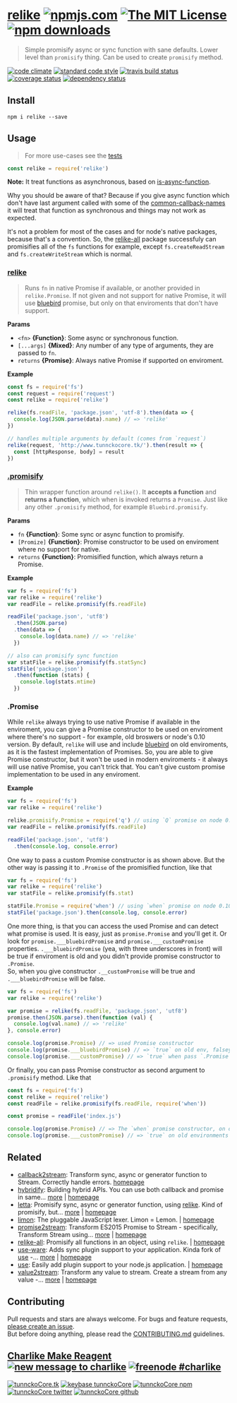 # [relike][author-www-url] [![npmjs.com][npmjs-img]][npmjs-url] [![The MIT License][license-img]][license-url] [![npm downloads][downloads-img]][downloads-url] 

> Simple promisify async or sync function with sane defaults. Lower level than `promisify` thing. Can be used to create `promisify` method.

[![code climate][codeclimate-img]][codeclimate-url] [![standard code style][standard-img]][standard-url] [![travis build status][travis-img]][travis-url] [![coverage status][coveralls-img]][coveralls-url] [![dependency status][david-img]][david-url]

## Install
```
npm i relike --save
```

## Usage
> For more use-cases see the [tests](./test.js)

```js
const relike = require('relike')
```

**Note:** It treat functions as asynchronous, based on [is-async-function][].  

Why you should be aware of that? Because if you give async function which don't have last argument called with some of the [common-callback-names][] it will treat that function as synchronous and things may not work as expected.

It's not a problem for most of the cases and for node's native packages, because that's a convention.
So, the [relike-all][] package successfuly can promisifies all of the `fs` functions for example, except `fs.createReadStream` and `fs.createWriteStream` which is normal.

### [relike](index.js#L42)
> Runs `fn` in native Promise if available, or another provided in `relike.Promise`. If not given and not support for native Promise, it will use [bluebird][] promise, but only on that enviroments that don't have support.

**Params**

* `<fn>` **{Function}**: Some async or synchronous function.    
* `[...args]` **{Mixed}**: Any number of any type of arguments, they are passed to `fn`.    
* `returns` **{Promise}**: Always native Promise if supported on enviroment.  

**Example**

```js
const fs = require('fs')
const request = require('request')
const relike = require('relike')

relike(fs.readFile, 'package.json', 'utf-8').then(data => {
  console.log(JSON.parse(data).name) // => 'relike'
})

// handles multiple arguments by default (comes from `request`)
relike(request, 'http://www.tunnckocore.tk/').then(result => {
  const [httpResponse, body] = result
})
```

### [.promisify](index.js#L110)
> Thin wrapper function around `relike()`. It **accepts a function** and **returns a function**, which when is invoked returns a `Promise`. Just like any other `.promisify` method, for example `Bluebird.promisify`.

**Params**

* `fn` **{Function}**: Some sync or async function to promisify.    
* `[Promize]` **{Function}**: Promise constructor to be used on enviroment where no support for native.    
* `returns` **{Function}**: Promisified function, which always return a Promise.  

**Example**

```js
var fs = require('fs')
var relike = require('relike')
var readFile = relike.promisify(fs.readFile)

readFile('package.json', 'utf8')
  .then(JSON.parse)
  .then(data => {
    console.log(data.name) // => 'relike'
  })

// also can promisify sync function
var statFile = relike.promisify(fs.statSync)
statFile('package.json')
  .then(function (stats) {
    console.log(stats.mtime)
  })
```

### .Promise

While `relike` always trying to use native Promise if available in the enviroment, you can
give a Promise constructor to be used on enviroment where there's no support - for example, old
broswers or node's 0.10 version. By default, `relike` will use and include [bluebird][] on old enviroments,
as it is the fastest implementation of Promises. So, you are able to give Promise constructor, but
it won't be used in modern enviroments - it always will use native Promise, you can't trick that. You
can't give custom promise implementation to be used in any enviroment.

**Example**

```js
var fs = require('fs')
var relike = require('relike')

relike.promisify.Promise = require('q') // using `Q` promise on node 0.10
var readFile = relike.promisify(fs.readFile)

readFile('package.json', 'utf8')
  .then(console.log, console.error)
```

One way to pass a custom Promise constructor is as shown above. But the other way is passing it to `.Promise` of the promisified function, like that

```js
var fs = require('fs')
var relike = require('relike')
var statFile = relike.promisify(fs.stat)

statFile.Promise = require('when') // using `when` promise on node 0.10
statFile('package.json').then(console.log, console.error)
```

One more thing, is that you can access the used Promise and can detect what promise is used. It is easy, just as `promise.Promise` and you'll get it.
Or look for `promise.___bluebirdPromise` and `promise.___customPromise` properties. `.___bluebirdPromise` (yea, with three underscores in front) will be true if enviroment is old and you didn't provide promise constructor to `.Promise`.  
So, when you give constructor `.__customPromise` will be true and `.___bluebirdPromise` will be false.

```js
var fs = require('fs')
var relike = require('relike')

var promise = relike(fs.readFile, 'package.json', 'utf8')
promise.then(JSON.parse).then(function (val) {
  console.log(val.name) // => 'relike'
}, console.error)

console.log(promise.Promise) // => used Promise constructor
console.log(promise.___bluebirdPromise) // => `true` on old env, falsey otherwise
console.log(promise.___customPromise) // => `true` when pass `.Promise`, falsey otherwise
```

Or finally, you can pass Promise constructor as second argument to `.promisify` method. Like that

```js
const fs = require('fs')
const relike = require('relike')
const readFile = relike.promisify(fs.readFile, require('when'))

const promise = readFile('index.js')

console.log(promise.Promise) // => The `when` promise constructor, on old enviroments
console.log(promise.___customPromise) // => `true` on old environments
```

## Related
* [callback2stream](https://www.npmjs.com/package/callback2stream): Transform sync, async or generator function to Stream. Correctly handle errors. [homepage](https://github.com/hybridables/callback2stream)
* [hybridify](https://www.npmjs.com/package/hybridify): Building hybrid APIs. You can use both callback and promise in same… [more](https://www.npmjs.com/package/hybridify) | [homepage](https://github.com/hybridables/hybridify)
* [letta](https://www.npmjs.com/package/letta): Promisify sync, async or generator function, using [relike][]. Kind of promisify, but… [more](https://www.npmjs.com/package/letta) | [homepage](https://github.com/hybridables/letta)
* [limon](https://www.npmjs.com/package/limon): The pluggable JavaScript lexer. Limon = Lemon. | [homepage](https://github.com/limonjs/limon)
* [promise2stream](https://www.npmjs.com/package/promise2stream): Transform ES2015 Promise to Stream - specifically, Transform Stream using… [more](https://www.npmjs.com/package/promise2stream) | [homepage](https://github.com/hybridables/promise2stream)
* [relike-all](https://www.npmjs.com/package/relike-all): Promisify all functions in an object, using `relike`. | [homepage](https://github.com/hybridables/relike-all)
* [use-ware](https://www.npmjs.com/package/use-ware): Adds sync plugin support to your application. Kinda fork of [use][] -… [more](https://www.npmjs.com/package/use-ware) | [homepage](https://github.com/tunnckocore/use-ware)
* [use](https://www.npmjs.com/package/use): Easily add plugin support to your node.js application. | [homepage](https://github.com/jonschlinkert/use)
* [value2stream](https://www.npmjs.com/package/value2stream): Transform any value to stream. Create a stream from any value -… [more](https://www.npmjs.com/package/value2stream) | [homepage](https://github.com/hybridables/value2stream)

## Contributing
Pull requests and stars are always welcome. For bugs and feature requests, [please create an issue](https://github.com/hybridables/relike/issues/new).  
But before doing anything, please read the [CONTRIBUTING.md](./CONTRIBUTING.md) guidelines.

## [Charlike Make Reagent](http://j.mp/1stW47C) [![new message to charlike][new-message-img]][new-message-url] [![freenode #charlike][freenode-img]][freenode-url]

[![tunnckoCore.tk][author-www-img]][author-www-url] [![keybase tunnckoCore][keybase-img]][keybase-url] [![tunnckoCore npm][author-npm-img]][author-npm-url] [![tunnckoCore twitter][author-twitter-img]][author-twitter-url] [![tunnckoCore github][author-github-img]][author-github-url]

[relike]: https://github.com/hybridables/relike
[bluebird]: https://github.com/petkaantonov/bluebird
[common-callback-names]: https://github.com/tunnckocore/common-callback-names
[is-async-function]: https://github.com/tunnckocore/is-async-function
[relike-all]: https://github.com/hybridables/relike-all
[through2]: https://github.com/rvagg/through2
[use]: https://github.com/jonschlinkert/use

[npmjs-url]: https://www.npmjs.com/package/relike
[npmjs-img]: https://img.shields.io/npm/v/relike.svg?label=relike

[license-url]: https://github.com/hybridables/relike/blob/master/LICENSE
[license-img]: https://img.shields.io/npm/l/relike.svg

[downloads-url]: https://www.npmjs.com/package/relike
[downloads-img]: https://img.shields.io/npm/dm/relike.svg

[codeclimate-url]: https://codeclimate.com/github/hybridables/relike
[codeclimate-img]: https://img.shields.io/codeclimate/github/hybridables/relike.svg

[travis-url]: https://travis-ci.org/hybridables/relike
[travis-img]: https://img.shields.io/travis/hybridables/relike/master.svg

[coveralls-url]: https://coveralls.io/r/hybridables/relike
[coveralls-img]: https://img.shields.io/coveralls/hybridables/relike.svg

[david-url]: https://david-dm.org/hybridables/relike
[david-img]: https://img.shields.io/david/hybridables/relike.svg

[standard-url]: https://github.com/feross/standard
[standard-img]: https://img.shields.io/badge/code%20style-standard-brightgreen.svg

[author-www-url]: http://www.tunnckocore.tk
[author-www-img]: https://img.shields.io/badge/www-tunnckocore.tk-fe7d37.svg

[keybase-url]: https://keybase.io/tunnckocore
[keybase-img]: https://img.shields.io/badge/keybase-tunnckocore-8a7967.svg

[author-npm-url]: https://www.npmjs.com/~tunnckocore
[author-npm-img]: https://img.shields.io/badge/npm-~tunnckocore-cb3837.svg

[author-twitter-url]: https://twitter.com/tunnckoCore
[author-twitter-img]: https://img.shields.io/badge/twitter-@tunnckoCore-55acee.svg

[author-github-url]: https://github.com/tunnckoCore
[author-github-img]: https://img.shields.io/badge/github-@tunnckoCore-4183c4.svg

[freenode-url]: http://webchat.freenode.net/?channels=charlike
[freenode-img]: https://img.shields.io/badge/freenode-%23charlike-5654a4.svg

[new-message-url]: https://github.com/tunnckoCore/ama
[new-message-img]: https://img.shields.io/badge/ask%20me-anything-green.svg